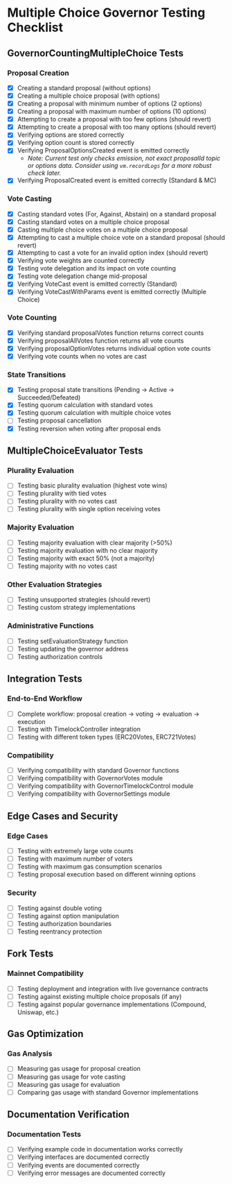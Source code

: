 # Multiple Choice Governor Testing Checklist

## GovernorCountingMultipleChoice Tests

### Proposal Creation
- [x] Creating a standard proposal (without options)
- [x] Creating a multiple choice proposal (with options)
- [x] Creating a proposal with minimum number of options (2 options)
- [x] Creating a proposal with maximum number of options (10 options)
- [x] Attempting to create a proposal with too few options (should revert)
- [x] Attempting to create a proposal with too many options (should revert)
- [x] Verifying options are stored correctly
- [x] Verifying option count is stored correctly
- [x] Verifying ProposalOptionsCreated event is emitted correctly
  - *Note: Current test only checks emission, not exact proposalId topic or options data. Consider using `vm.recordLogs` for a more robust check later.*
- [x] Verifying ProposalCreated event is emitted correctly (Standard & MC)

### Vote Casting
- [x] Casting standard votes (For, Against, Abstain) on a standard proposal
- [x] Casting standard votes on a multiple choice proposal
- [x] Casting multiple choice votes on a multiple choice proposal
- [x] Attempting to cast a multiple choice vote on a standard proposal (should revert)
- [x] Attempting to cast a vote for an invalid option index (should revert)
- [x] Verifying vote weights are counted correctly
- [x] Testing vote delegation and its impact on vote counting
- [x] Testing vote delegation change mid-proposal
- [x] Verifying VoteCast event is emitted correctly (Standard)
- [x] Verifying VoteCastWithParams event is emitted correctly (Multiple Choice)

### Vote Counting
- [x] Verifying standard proposalVotes function returns correct counts
- [x] Verifying proposalAllVotes function returns all vote counts
- [x] Verifying proposalOptionVotes returns individual option vote counts
- [x] Verifying vote counts when no votes are cast

### State Transitions
- [x] Testing proposal state transitions (Pending → Active → Succeeded/Defeated)
- [x] Testing quorum calculation with standard votes
- [x] Testing quorum calculation with multiple choice votes
- [ ] Testing proposal cancellation
- [x] Testing reversion when voting after proposal ends

## MultipleChoiceEvaluator Tests

### Plurality Evaluation
- [ ] Testing basic plurality evaluation (highest vote wins)
- [ ] Testing plurality with tied votes
- [ ] Testing plurality with no votes cast
- [ ] Testing plurality with single option receiving votes

### Majority Evaluation
- [ ] Testing majority evaluation with clear majority (>50%)
- [ ] Testing majority evaluation with no clear majority
- [ ] Testing majority with exact 50% (not a majority)
- [ ] Testing majority with no votes cast

### Other Evaluation Strategies
- [ ] Testing unsupported strategies (should revert)
- [ ] Testing custom strategy implementations

### Administrative Functions
- [ ] Testing setEvaluationStrategy function
- [ ] Testing updating the governor address
- [ ] Testing authorization controls

## Integration Tests

### End-to-End Workflow
- [ ] Complete workflow: proposal creation → voting → evaluation → execution
- [ ] Testing with TimelockController integration
- [ ] Testing with different token types (ERC20Votes, ERC721Votes)

### Compatibility
- [ ] Verifying compatibility with standard Governor functions
- [ ] Verifying compatibility with GovernorVotes module
- [ ] Verifying compatibility with GovernorTimelockControl module
- [ ] Verifying compatibility with GovernorSettings module

## Edge Cases and Security

### Edge Cases
- [ ] Testing with extremely large vote counts
- [ ] Testing with maximum number of voters
- [ ] Testing with maximum gas consumption scenarios
- [ ] Testing proposal execution based on different winning options

### Security
- [ ] Testing against double voting
- [ ] Testing against option manipulation
- [ ] Testing authorization boundaries
- [ ] Testing reentrancy protection

## Fork Tests

### Mainnet Compatibility
- [ ] Testing deployment and integration with live governance contracts
- [ ] Testing against existing multiple choice proposals (if any)
- [ ] Testing against popular governance implementations (Compound, Uniswap, etc.)

## Gas Optimization

### Gas Analysis
- [ ] Measuring gas usage for proposal creation
- [ ] Measuring gas usage for vote casting
- [ ] Measuring gas usage for evaluation
- [ ] Comparing gas usage with standard Governor implementations

## Documentation Verification

### Documentation Tests
- [ ] Verifying example code in documentation works correctly
- [ ] Verifying interfaces are documented correctly
- [ ] Verifying events are documented correctly
- [ ] Verifying error messages are documented correctly 